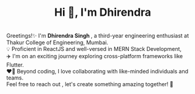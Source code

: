 <h1 align="center">Hi 👋, I'm Dhirendra</h1>

<br>Greetings!✨ I'm <b> Dhirendra Singh </b>, a third-year engineering enthusiast at Thakur College of Engineering, Mumbai.</br>💡 Proficient in ReactJS and well-versed in MERN Stack Development,<br>✈️ I'm on an exciting journey exploring cross-platform frameworks like Flutter.</br> ❤️‍🔥 Beyond coding, I love collaborating with like-minded individuals and teams.<br> Feel free to reach out , let's create something amazing together! 🚀</br>





